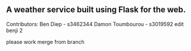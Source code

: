 A weather service built using Flask for the web.
-------------------------------------------------
Contributors:
Ben Diep - s3462344
Damon Toumbourou - s3019592
edit benji 2

please work merge from branch

